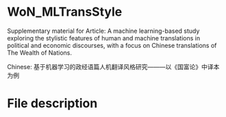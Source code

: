 # WoN_MLTransStyle
Supplementary material for Article: A machine learning-based study exploring the stylistic features of human and machine translations in political and economic discourses, with a focus on Chinese translations of The Wealth of Nations. 

Chinese: 基于机器学习的政经语篇人机翻译风格研究———以《国富论》中译本为例

# File description


